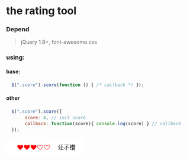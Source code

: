 # the rating tool 

### Depend

>jQuery 1.8+, font-awesome.css

### using:

#### base: 

``` javascript
  $(".score").score(function () { /* callback */ });
```


#### other
``` javascript
  $(".score").score({ 
       score: 4, // init score 
       callback: function(score){ console.log(score) } // callback 
  });
```

<img src="Score/demo.png">
